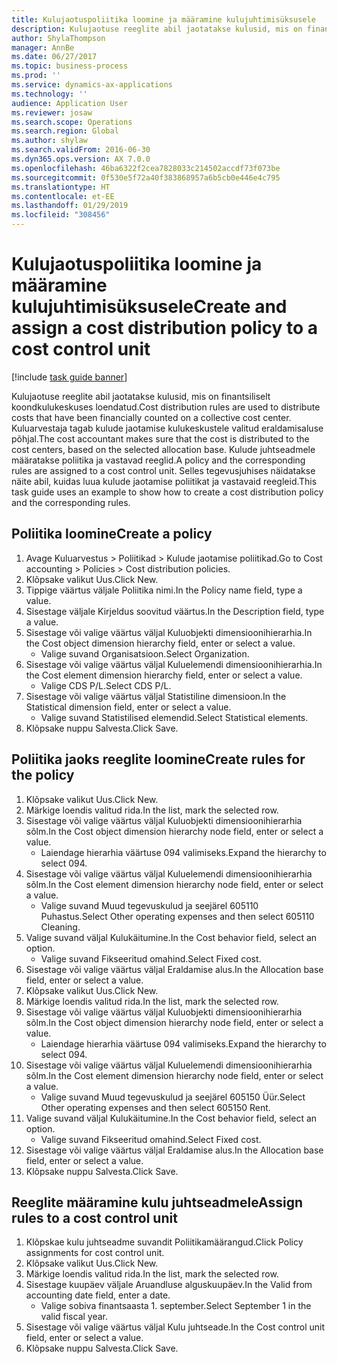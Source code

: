 ```yaml
---
title: Kulujaotuspoliitika loomine ja määramine kulujuhtimisüksusele
description: Kulujaotuse reeglite abil jaotatakse kulusid, mis on finantsiliselt koondkulukeskuses loendatud.
author: ShylaThompson
manager: AnnBe
ms.date: 06/27/2017
ms.topic: business-process
ms.prod: ''
ms.service: dynamics-ax-applications
ms.technology: ''
audience: Application User
ms.reviewer: josaw
ms.search.scope: Operations
ms.search.region: Global
ms.author: shylaw
ms.search.validFrom: 2016-06-30
ms.dyn365.ops.version: AX 7.0.0
ms.openlocfilehash: 46ba6322f2cea7828033c214502accdf73f073be
ms.sourcegitcommit: 0f530e5f72a40f383868957a6b5cb0e446e4c795
ms.translationtype: HT
ms.contentlocale: et-EE
ms.lasthandoff: 01/29/2019
ms.locfileid: "308456"
---
```

# <a name="create-and-assign-a-cost-distribution-policy-to-a-cost-control-unit"></a><span data-ttu-id="8a4c7-103">Kulujaotuspoliitika loomine ja määramine kulujuhtimisüksusele</span><span class="sxs-lookup"><span data-stu-id="8a4c7-103">Create and assign a cost distribution policy to a cost control unit</span></span>

[!include [task guide banner](../../includes/task-guide-banner.md)]

<span data-ttu-id="8a4c7-104">Kulujaotuse reeglite abil jaotatakse kulusid, mis on finantsiliselt koondkulukeskuses loendatud.</span><span class="sxs-lookup"><span data-stu-id="8a4c7-104">Cost distribution rules are used to distribute costs that have been financially counted on a collective cost center.</span></span> <span data-ttu-id="8a4c7-105">Kuluarvestaja tagab kulude jaotamise kulukeskustele valitud eraldamisaluse põhjal.</span><span class="sxs-lookup"><span data-stu-id="8a4c7-105">The cost accountant makes sure that the cost is distributed to the cost centers, based on the selected allocation base.</span></span> <span data-ttu-id="8a4c7-106">Kulude juhtseadmele määratakse poliitika ja vastavad reeglid.</span><span class="sxs-lookup"><span data-stu-id="8a4c7-106">A policy and the corresponding rules are assigned to a cost control unit.</span></span> <span data-ttu-id="8a4c7-107">Selles tegevusjuhises näidatakse näite abil, kuidas luua kulude jaotamise poliitikat ja vastavaid reegleid.</span><span class="sxs-lookup"><span data-stu-id="8a4c7-107">This task guide uses an example to show how to create a cost distribution policy and the corresponding rules.</span></span>


## <a name="create-a-policy"></a><span data-ttu-id="8a4c7-108">Poliitika loomine</span><span class="sxs-lookup"><span data-stu-id="8a4c7-108">Create a policy</span></span>
1. <span data-ttu-id="8a4c7-109">Avage Kuluarvestus > Poliitikad > Kulude jaotamise poliitikad.</span><span class="sxs-lookup"><span data-stu-id="8a4c7-109">Go to Cost accounting > Policies > Cost distribution policies.</span></span>
2. <span data-ttu-id="8a4c7-110">Klõpsake valikut Uus.</span><span class="sxs-lookup"><span data-stu-id="8a4c7-110">Click New.</span></span>
3. <span data-ttu-id="8a4c7-111">Tippige väärtus väljale Poliitika nimi.</span><span class="sxs-lookup"><span data-stu-id="8a4c7-111">In the Policy name field, type a value.</span></span>
4. <span data-ttu-id="8a4c7-112">Sisestage väljale Kirjeldus soovitud väärtus.</span><span class="sxs-lookup"><span data-stu-id="8a4c7-112">In the Description field, type a value.</span></span>
5. <span data-ttu-id="8a4c7-113">Sisestage või valige väärtus väljal Kuluobjekti dimensioonihierarhia.</span><span class="sxs-lookup"><span data-stu-id="8a4c7-113">In the Cost object dimension hierarchy field, enter or select a value.</span></span>
    * <span data-ttu-id="8a4c7-114">Valige suvand Organisatsioon.</span><span class="sxs-lookup"><span data-stu-id="8a4c7-114">Select Organization.</span></span>  
6. <span data-ttu-id="8a4c7-115">Sisestage või valige väärtus väljal Kuluelemendi dimensioonihierarhia.</span><span class="sxs-lookup"><span data-stu-id="8a4c7-115">In the Cost element dimension hierarchy field, enter or select a value.</span></span>
    * <span data-ttu-id="8a4c7-116">Valige CDS P/L.</span><span class="sxs-lookup"><span data-stu-id="8a4c7-116">Select CDS P/L.</span></span>  
7. <span data-ttu-id="8a4c7-117">Sisestage või valige väärtus väljal Statistiline dimensioon.</span><span class="sxs-lookup"><span data-stu-id="8a4c7-117">In the Statistical dimension field, enter or select a value.</span></span>
    * <span data-ttu-id="8a4c7-118">Valige suvand Statistilised elemendid.</span><span class="sxs-lookup"><span data-stu-id="8a4c7-118">Select Statistical elements.</span></span>  
8. <span data-ttu-id="8a4c7-119">Klõpsake nuppu Salvesta.</span><span class="sxs-lookup"><span data-stu-id="8a4c7-119">Click Save.</span></span>

## <a name="create-rules-for-the-policy"></a><span data-ttu-id="8a4c7-120">Poliitika jaoks reeglite loomine</span><span class="sxs-lookup"><span data-stu-id="8a4c7-120">Create rules for the policy</span></span>
1. <span data-ttu-id="8a4c7-121">Klõpsake valikut Uus.</span><span class="sxs-lookup"><span data-stu-id="8a4c7-121">Click New.</span></span>
2. <span data-ttu-id="8a4c7-122">Märkige loendis valitud rida.</span><span class="sxs-lookup"><span data-stu-id="8a4c7-122">In the list, mark the selected row.</span></span>
3. <span data-ttu-id="8a4c7-123">Sisestage või valige väärtus väljal Kuluobjekti dimensioonihierarhia sõlm.</span><span class="sxs-lookup"><span data-stu-id="8a4c7-123">In the Cost object dimension hierarchy node field, enter or select a value.</span></span>
    * <span data-ttu-id="8a4c7-124">Laiendage hierarhia väärtuse 094 valimiseks.</span><span class="sxs-lookup"><span data-stu-id="8a4c7-124">Expand the hierarchy to select 094.</span></span>  
4. <span data-ttu-id="8a4c7-125">Sisestage või valige väärtus väljal Kuluelemendi dimensioonihierarhia sõlm.</span><span class="sxs-lookup"><span data-stu-id="8a4c7-125">In the Cost element dimension hierarchy node field, enter or select a value.</span></span>
    * <span data-ttu-id="8a4c7-126">Valige suvand Muud tegevuskulud ja seejärel 605110 Puhastus.</span><span class="sxs-lookup"><span data-stu-id="8a4c7-126">Select Other operating expenses and then select 605110 Cleaning.</span></span>  
5. <span data-ttu-id="8a4c7-127">Valige suvand väljal Kulukäitumine.</span><span class="sxs-lookup"><span data-stu-id="8a4c7-127">In the Cost behavior field, select an option.</span></span>
    * <span data-ttu-id="8a4c7-128">Valige suvand Fikseeritud omahind.</span><span class="sxs-lookup"><span data-stu-id="8a4c7-128">Select Fixed cost.</span></span>  
6. <span data-ttu-id="8a4c7-129">Sisestage või valige väärtus väljal Eraldamise alus.</span><span class="sxs-lookup"><span data-stu-id="8a4c7-129">In the Allocation base field, enter or select a value.</span></span>
7. <span data-ttu-id="8a4c7-130">Klõpsake valikut Uus.</span><span class="sxs-lookup"><span data-stu-id="8a4c7-130">Click New.</span></span>
8. <span data-ttu-id="8a4c7-131">Märkige loendis valitud rida.</span><span class="sxs-lookup"><span data-stu-id="8a4c7-131">In the list, mark the selected row.</span></span>
9. <span data-ttu-id="8a4c7-132">Sisestage või valige väärtus väljal Kuluobjekti dimensioonihierarhia sõlm.</span><span class="sxs-lookup"><span data-stu-id="8a4c7-132">In the Cost object dimension hierarchy node field, enter or select a value.</span></span>
    * <span data-ttu-id="8a4c7-133">Laiendage hierarhia väärtuse 094 valimiseks.</span><span class="sxs-lookup"><span data-stu-id="8a4c7-133">Expand the hierarchy to select 094.</span></span>  
10. <span data-ttu-id="8a4c7-134">Sisestage või valige väärtus väljal Kuluelemendi dimensioonihierarhia sõlm.</span><span class="sxs-lookup"><span data-stu-id="8a4c7-134">In the Cost element dimension hierarchy node field, enter or select a value.</span></span>
    * <span data-ttu-id="8a4c7-135">Valige suvand Muud tegevuskulud ja seejärel 605150 Üür.</span><span class="sxs-lookup"><span data-stu-id="8a4c7-135">Select Other operating expenses and then select 605150 Rent.</span></span>  
11. <span data-ttu-id="8a4c7-136">Valige suvand väljal Kulukäitumine.</span><span class="sxs-lookup"><span data-stu-id="8a4c7-136">In the Cost behavior field, select an option.</span></span>
    * <span data-ttu-id="8a4c7-137">Valige suvand Fikseeritud omahind.</span><span class="sxs-lookup"><span data-stu-id="8a4c7-137">Select Fixed cost.</span></span>  
12. <span data-ttu-id="8a4c7-138">Sisestage või valige väärtus väljal Eraldamise alus.</span><span class="sxs-lookup"><span data-stu-id="8a4c7-138">In the Allocation base field, enter or select a value.</span></span>
13. <span data-ttu-id="8a4c7-139">Klõpsake nuppu Salvesta.</span><span class="sxs-lookup"><span data-stu-id="8a4c7-139">Click Save.</span></span>

## <a name="assign-rules-to-a-cost-control-unit"></a><span data-ttu-id="8a4c7-140">Reeglite määramine kulu juhtseadmele</span><span class="sxs-lookup"><span data-stu-id="8a4c7-140">Assign rules to a cost control unit</span></span>
1. <span data-ttu-id="8a4c7-141">Klõpskae kulu juhtseadme suvandit Poliitikamäärangud.</span><span class="sxs-lookup"><span data-stu-id="8a4c7-141">Click Policy assignments for cost control unit.</span></span>
2. <span data-ttu-id="8a4c7-142">Klõpsake valikut Uus.</span><span class="sxs-lookup"><span data-stu-id="8a4c7-142">Click New.</span></span>
3. <span data-ttu-id="8a4c7-143">Märkige loendis valitud rida.</span><span class="sxs-lookup"><span data-stu-id="8a4c7-143">In the list, mark the selected row.</span></span>
4. <span data-ttu-id="8a4c7-144">Sisestage kuupäev väljale Aruandluse alguskuupäev.</span><span class="sxs-lookup"><span data-stu-id="8a4c7-144">In the Valid from accounting date field, enter a date.</span></span>
    * <span data-ttu-id="8a4c7-145">Valige sobiva finantsaasta 1. september.</span><span class="sxs-lookup"><span data-stu-id="8a4c7-145">Select September 1 in the valid fiscal year.</span></span>  
5. <span data-ttu-id="8a4c7-146">Sisestage või valige väärtus väljal Kulu juhtseade.</span><span class="sxs-lookup"><span data-stu-id="8a4c7-146">In the Cost control unit field, enter or select a value.</span></span>
6. <span data-ttu-id="8a4c7-147">Klõpsake nuppu Salvesta.</span><span class="sxs-lookup"><span data-stu-id="8a4c7-147">Click Save.</span></span>


